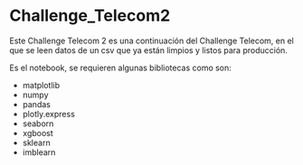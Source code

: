 # Challenge_Telecom2

Este Challenge Telecom 2 es una continuación del Challenge Telecom, en el que se leen datos de un csv que ya están limpios y listos para producción.

Es el notebook, se requieren algunas bibliotecas como son:

* matplotlib
* numpy
* pandas
* plotly.express
* seaborn
* xgboost
* sklearn
* imblearn

